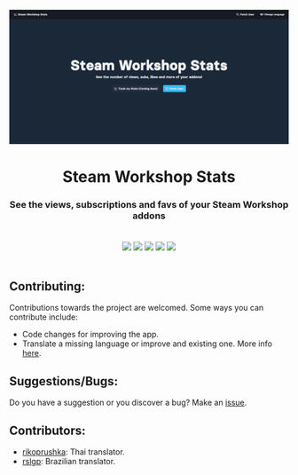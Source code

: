![Steam Workshop Stats](https://raw.githubusercontent.com/thejaviertc/thejaviertc/master/images/steam-workshop-stats.png)

<h1 align="center">Steam Workshop Stats</h1>
<h3 align="center">See the views, subscriptions and favs of your Steam Workshop addons</h3>
<div align="center" style="padding-top: 20px; padding-bottom: 20px">
    <img src="https://img.shields.io/github/stars/thejaviertc/steam-workshop-stats" />
    <img src="https://img.shields.io/github/v/release/thejaviertc/steam-workshop-stats" />
    <img src="https://img.shields.io/github/license/thejaviertc/steam-workshop-stats" />
    <img src="https://img.shields.io/github/commit-activity/m/thejaviertc/steam-workshop-stats" />
    <img src="https://github.com/thejaviertc/steam-workshop-stats/actions/workflows/cicd.yml/badge.svg" />
</div>

## Contributing:

Contributions towards the project are welcomed. Some ways you can contribute include:

-   Code changes for improving the app.
-   Translate a missing language or improve and existing one.
    More info [here](https://github.com/thejaviertc/steam-workshop-stats/blob/main/CONTRIBUTING.md).

## Suggestions/Bugs:

Do you have a suggestion or you discover a bug? Make an [issue](https://github.com/thejaviertc/steam-workshop-stats/issues/new).

## Contributors:

-   [rikoprushka](https://github.com/rikoprushka): Thai translator.
-   [rslgp](https://github.com/rslgp): Brazilian translator.
